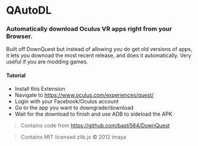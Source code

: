 # QAutoDL

### Automatically download Oculus VR apps right from your Browser.

Built off DownQuest but instead of allowing you do get old versions of apps, it lets you downoad the most recent release, and does it automatically. Very useful if you are modding games.

#### Tutorial
- Install this Extension
- Navigate to https://www.oculus.com/experiences/quest/
- Login with your Facebook/Oculus account
- Go to the app you want to downgrade/download
- Wait for the download to finish and use ADB to sideload the APK

>Contains code from https://github.com/basti564/DownQuest

>Contains MIT licensed zlib.js © 2012 imaya
